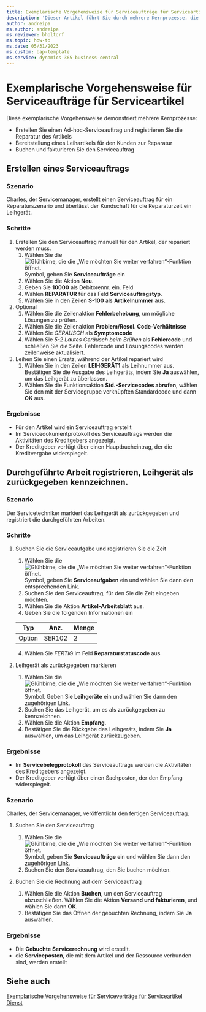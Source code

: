 ```yaml
---
title: Exemplarische Vorgehensweise für Serviceaufträge für Serviceartikel
description: 'Dieser Artikel führt Sie durch mehrere Kernprozesse, die Serviceaufträge und Artikel betreffen.'
author: andreipa
ms.author: andreipa
ms.reviewer: bholtorf
ms.topic: how-to
ms.date: 05/31/2023
ms.custom: bap-template
ms.service: dynamics-365-business-central
---
```


# <a name="walkthrough-of-service-orders-for-service-items"></a>Exemplarische Vorgehensweise für Serviceaufträge für Serviceartikel

Diese exemplarische Vorgehensweise demonstriert mehrere Kernprozesse:

- Erstellen Sie einen Ad-hoc-Serviceauftrag und registrieren Sie die Reparatur des Artikels
- Bereitstellung eines Leihartikels für den Kunden zur Reparatur
- Buchen und fakturieren Sie den Serviceauftrag
    
## <a name="creating-a-service-order"></a>Erstellen eines Serviceauftrags

### <a name="scenario"></a>Szenario

Charles, der Servicemanager, erstellt einen Serviceauftrag für ein Reparaturszenario und überlässt der Kundschaft für die Reparaturzeit ein Leihgerät.

### <a name="steps"></a>Schritte

1. Erstellen Sie den Serviceauftrag manuell für den Artikel, der repariert werden muss.
   1. Wählen Sie die ![Glühbirne, die die „Wie möchten Sie weiter verfahren“-Funktion öffnet.](../../media/ui-search/search_small.png "Was möchten Sie tun?") Symbol, geben Sie **Serviceaufträge** ein
   2. Wählen Sie die Aktion **Neu**.
   3. Geben Sie **10000** als Debitorennr. ein. Feld
   4. Wählen **REPARATUR** für das Feld **Serviceauftragstyp**.
   5. Wählen Sie in den Zeilen **S-100** als **Artikelnummer** aus.
2. Optional
   1. Wählen Sie die Zeilenaktion **Fehlerbehebung**, um mögliche Lösungen zu prüfen.
   2. Wählen Sie die Zeilenaktion **Problem/Resol. Code-Verhältnisse**
   3. Wählen Sie *GERÄUSCH* als **Symptomcode**
   4. Wählen Sie *5-2 Lautes Geräusch beim Brühen* als **Fehlercode** und schließen Sie die Seite. Fehlercode und Lösungscodes werden zeilenweise aktualisiert.
3. Leihen Sie einen Ersatz, während der Artikel repariert wird
   1. Wählen Sie in den Zeilen **LEIHGERÄT1** als Leihnummer aus. Bestätigen Sie die Ausgabe des Leihgeräts, indem Sie **Ja** auswählen, um das Leihgerät zu überlassen. 
   2. Wählen Sie die Funktionsaktion **Std.-Servicecodes abrufen**, wählen Sie den mit der Servicegruppe verknüpften Standardcode und dann **OK** aus.
   
### <a name="results"></a>Ergebnisse

- Für den Artikel wird ein Serviceauftrag erstellt
- Im Servicedokumentprotokoll des Serviceauftrags werden die Aktivitäten des Kreditgebers angezeigt.
- Der Kreditgeber verfügt über einen Hauptbucheintrag, der die Kreditvergabe widerspiegelt.
   

## <a name="register-performed-work-mark-loaner-as-returned"></a>Durchgeführte Arbeit registrieren, Leihgerät als zurückgegeben kennzeichnen.

### <a name="scenario-1"></a>Szenario

Der Servicetechniker markiert das Leihgerät als zurückgegeben und registriert die durchgeführten Arbeiten.

### <a name="steps-1"></a>Schritte

1. Suchen Sie die Serviceaufgabe und registrieren Sie die Zeit 
   1. Wählen Sie die ![Glühbirne, die die „Wie möchten Sie weiter verfahren“-Funktion öffnet.](../../media/ui-search/search_small.png "Was möchten Sie tun?") Symbol, geben Sie **Serviceaufgaben** ein und wählen Sie dann den entsprechenden Link.
   2. Suchen Sie den Serviceauftrag, für den Sie die Zeit eingeben möchten.
   3. Wählen Sie die Aktion **Artikel-Arbeitsblatt** aus.
   4. Geben Sie die folgenden Informationen ein

    |Typ|Anz.|Menge|
    |----|---|--------|  
    |Option|SER102|2|

   4. Wählen Sie *FERTIG* im Feld **Reparaturstatuscode** aus
    
2. Leihgerät als zurückgegeben markieren
   1. Wählen Sie die ![Glühbirne, die die „Wie möchten Sie weiter verfahren“-Funktion öffnet.](../../media/ui-search/search_small.png "Was möchten Sie tun?") Symbol. Geben Sie **Leihgeräte** ein und wählen Sie dann den zugehörigen Link.
   2. Suchen Sie das Leihgerät, um es als zurückgegeben zu kennzeichnen.
   3. Wählen Sie die Aktion **Empfang**. 
   4. Bestätigen Sie die Rückgabe des Leihgeräts, indem Sie **Ja** auswählen, um das Leihgerät zurückzugeben.
      
### <a name="results-1"></a>Ergebnisse

- Im **Servicebelegprotokoll** des Serviceauftrags werden die Aktivitäten des Kreditgebers angezeigt.
- Der Kreditgeber verfügt über einen Sachposten, der den Empfang widerspiegelt.


### <a name="scenario-2"></a>Szenario

Charles, der Servicemanager, veröffentlicht den fertigen Serviceauftrag.

1. Suchen Sie den Serviceauftrag 
   1. Wählen Sie die ![Glühbirne, die die „Wie möchten Sie weiter verfahren“-Funktion öffnet.](../../media/ui-search/search_small.png "Was möchten Sie tun?") Symbol, geben Sie **Serviceaufträge** ein und wählen Sie dann den zugehörigen Link.
   2. Suchen Sie den Serviceauftrag, den Sie buchen möchten.

2. Buchen Sie die Rechnung auf dem Serviceauftrag
   1. Wählen Sie die Aktion **Buchen**, um den Serviceauftrag abzuschließen. Wählen Sie die Aktion **Versand und fakturieren**, und wählen Sie dann **OK**.
   2. Bestätigen Sie das Öffnen der gebuchten Rechnung, indem Sie **Ja** auswählen. 
### <a name="results-2"></a>Ergebnisse

- Die **Gebuchte Servicerechnung** wird erstellt.
- die **Serviceposten**, die mit dem Artikel und der Ressource verbunden sind, werden erstellt

## <a name="see-also"></a>Siehe auch
[Exemplarische Vorgehensweise für Serviceverträge für Serviceartikel](service-contract-flow.md)  
[Dienst](../../service-service.md)
